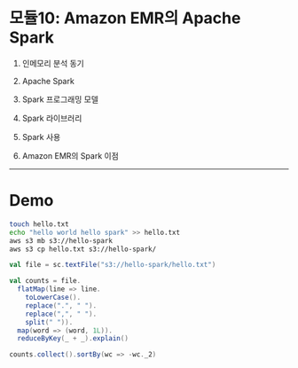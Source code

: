 # 모듈10: Amazon EMR의 Apache Spark

1. 인메모리 분석 동기

2. Apache Spark

3. Spark 프로그래밍 모델

4. Spark 라이브러리

5. Spark 사용

6. Amazon EMR의 Spark 이점

--- 

# Demo


```bash
touch hello.txt
echo "hello world hello spark" >> hello.txt
aws s3 mb s3://hello-spark
aws s3 cp hello.txt s3://hello-spark/
```

```scala
val file = sc.textFile("s3://hello-spark/hello.txt")

val counts = file.
  flatMap(line => line.
    toLowerCase().
    replace(".", " ").
    replace(",", " ").
    split(" ")).
  map(word => (word, 1L)).
  reduceByKey(_ + _).explain()

counts.collect().sortBy(wc => -wc._2)
```
